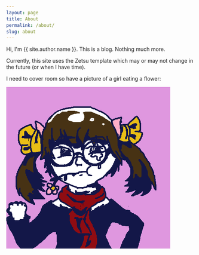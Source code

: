 ```yaml
---
layout: page
title: About
permalink: /about/
slug: about
---
```


Hi, I'm {{ site.author.name }}. This is a blog. Nothing much more.

Currently, this site uses the Zetsu template which may or may not change in the future (or when I have time).

I need to cover room so have a picture of a girl eating a flower:

![Flower girl](trashyflowers.png)
